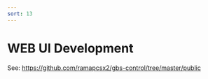 ```yaml
---
sort: 13
---
```


# WEB UI Development

See: https://github.com/ramapcsx2/gbs-control/tree/master/public

